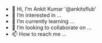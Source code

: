 - 👋 Hi, I’m Ankit Kumar '@ankitsflub'
- 👀 I’m interested in ...
- 🌱 I’m currently learning ...
- 💞️ I’m looking to collaborate on ...
- 📫 How to reach me ...

<!---
ankitsflub/ankitsflub is a ✨ special ✨ repository because its `README.md` (this file) appears on your GitHub profile.
You can click the Preview link to take a look at your changes.
--->
